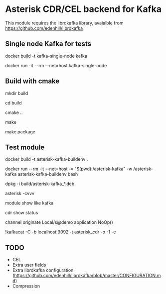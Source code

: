 # Asterisk CDR/CEL backend for Kafka

This module requires the librdkafka library, avaialble from  https://github.com/edenhill/librdkafka

## Single node Kafka for tests

docker build -t kafka-single-node kafka

docker run -it --rm --net=host kafka-single-node

## Build with cmake

mkdir build

cd build

cmake ..

make

make package


## Test module 

docker build -t asterisk-kafka-buildenv .

docker run --rm -it --net=host -v "$(pwd):/asterisk-kafka" -w /asterisk-kafka asterisk-kafka-buildenv bash

dpkg -i build/asterisk-kafka_*.deb

asterisk -cvvv

module show like kafka

cdr show status

channel originate Local/s@demo application NoOp()

!kafkacat -C -b localhost:9092 -t asterisk_cdr -o -1 -e

## TODO
* CEL
* Extra user fields
* Extra librdkafka configuration (https://github.com/edenhill/librdkafka/blob/master/CONFIGURATION.md) 
* Compression
